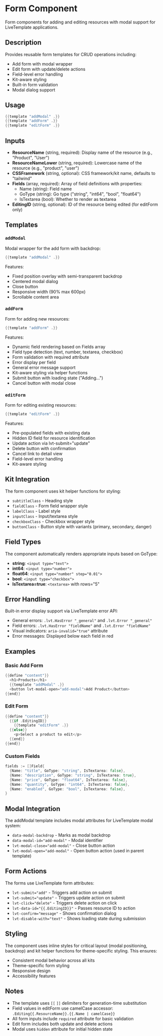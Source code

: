# Form Component

Form components for adding and editing resources with modal support for LiveTemplate applications.

## Description

Provides reusable form templates for CRUD operations including:
- Add form with modal wrapper
- Edit form with update/delete actions
- Field-level error handling
- Kit-aware styling
- Built-in form validation
- Modal dialog support

## Usage

```go
{{template "addModal" .}}
{{template "addForm" .}}
{{template "editForm" .}}
```

## Inputs

- **ResourceName** (string, required): Display name of the resource (e.g., "Product", "User")
- **ResourceNameLower** (string, required): Lowercase name of the resource (e.g., "product", "user")
- **CSSFramework** (string, optional): CSS framework/kit name, defaults to "tailwind"
- **Fields** (array, required): Array of field definitions with properties:
  - Name (string): Field name
  - GoType (string): Go type ("string", "int64", "bool", "float64")
  - IsTextarea (bool): Whether to render as textarea
- **EditingID** (string, optional): ID of the resource being edited (for editForm only)

## Templates

### `addModal`
Modal wrapper for the add form with backdrop:
```go
{{template "addModal" .}}
```

Features:
- Fixed position overlay with semi-transparent backdrop
- Centered modal dialog
- Close button
- Responsive width (90% max 600px)
- Scrollable content area

### `addForm`
Form for adding new resources:
```go
{{template "addForm" .}}
```

Features:
- Dynamic field rendering based on Fields array
- Field type detection (text, number, textarea, checkbox)
- Form validation with required attribute
- Error display per field
- General error message support
- Kit-aware styling via helper functions
- Submit button with loading state ("Adding...")
- Cancel button with modal close

### `editForm`
Form for editing existing resources:
```go
{{template "editForm" .}}
```

Features:
- Pre-populated fields with existing data
- Hidden ID field for resource identification
- Update action via lvt-submit="update"
- Delete button with confirmation
- Cancel link to detail view
- Field-level error handling
- Kit-aware styling

## Kit Integration

The form component uses kit helper functions for styling:
- `subtitleClass` - Heading style
- `fieldClass` - Form field wrapper style
- `labelClass` - Label style
- `inputClass` - Input/textarea style
- `checkboxClass` - Checkbox wrapper style
- `buttonClass` - Button style with variants (primary, secondary, danger)

## Field Types

The component automatically renders appropriate inputs based on GoType:

- **string**: `<input type="text">`
- **int64**: `<input type="number">`
- **float64**: `<input type="number" step="0.01">`
- **bool**: `<input type="checkbox">`
- **IsTextarea=true**: `<textarea>` with rows="5"

## Error Handling

Built-in error display support via LiveTemplate error API:
- General errors: `.lvt.HasError "_general"` and `.lvt.Error "_general"`
- Field errors: `.lvt.HasError "fieldName"` and `.lvt.Error "fieldName"`
- Visual indicators: `aria-invalid="true"` attribute
- Error messages: Displayed below each field in red

## Examples

### Basic Add Form
```go
{{define "content"}}
  <h1>Products</h1>
  {{template "addModal" .}}
  <button lvt-modal-open="add-modal">Add Product</button>
{{end}}
```

### Edit Form
```go
{{define "content"}}
  {{if .EditingID}}
    {{template "editForm" .}}
  {{else}}
    <p>Select a product to edit</p>
  {{end}}
{{end}}
```

### Custom Fields
```go
fields := []Field{
  {Name: "title", GoType: "string", IsTextarea: false},
  {Name: "description", GoType: "string", IsTextarea: true},
  {Name: "price", GoType: "float64", IsTextarea: false},
  {Name: "quantity", GoType: "int64", IsTextarea: false},
  {Name: "enabled", GoType: "bool", IsTextarea: false},
}
```

## Modal Integration

The addModal template includes modal attributes for LiveTemplate modal system:
- `data-modal-backdrop` - Marks as modal backdrop
- `data-modal-id="add-modal"` - Modal identifier
- `lvt-modal-close="add-modal"` - Close button action
- `lvt-modal-open="add-modal"` - Open button action (used in parent template)

## Form Actions

The forms use LiveTemplate form attributes:
- `lvt-submit="add"` - Triggers add action on submit
- `lvt-submit="update"` - Triggers update action on submit
- `lvt-click="delete"` - Triggers delete action on click
- `lvt-data-id="{{.EditingID}}"` - Passes resource ID to action
- `lvt-confirm="message"` - Shows confirmation dialog
- `lvt-disable-with="text"` - Shows loading state during submission

## Styling

The component uses inline styles for critical layout (modal positioning, backdrop) and kit helper functions for theme-specific styling. This ensures:
- Consistent modal behavior across all kits
- Theme-specific form styling
- Responsive design
- Accessibility features

## Notes

- The template uses `[[` `]]` delimiters for generation-time substitution
- Field values in editForm use camelCase accessor: `.Editing{{.ResourceName}}.{{.Name | camelCase}}`
- All form inputs include `required` attribute for basic validation
- Edit form includes both update and delete actions
- Modal uses `hidden` attribute for initial hidden state
